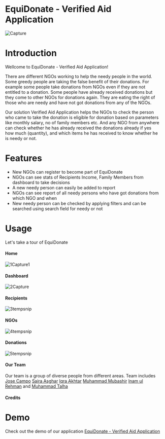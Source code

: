 # EquiDonate - Verified Aid Application
![Capture](https://github.com/inamprograms/VerifAid/assets/113470083/f9d0a09b-e12c-40b2-8049-3d7eaaaed03b)

# Introduction
<p> Wellcome to EquiDonate - Verified Aid Application! </p>

<p>There are different NGOs working to help the needy people in the world. Some greedy people are taking the false benefit of their donations. For example some people take donations from NGOs even if they are not entitled to a donation. Some people have already received donations but they come to other NGOs for donations again. They are eating the right of those who are needy and have not got donations from any of the NGOs. </p>
<p>Our solution Verified Aid Application helps the NGOs to check the person who came to take the donation is eligible for donation based on parameters like monthly salary, no of family members etc. And any NGO from anywhere can check whether he has already received the donations already if yes how much (quantity), and which items he has received to know whether he is needy or not. </p>

# Features
* New NGOs can register to become part of EquiDonate
* NGOs can see stats of Recipients Income, Family Members from dashboard to take decisions
* A new needy person can easily be added to report
* NGOs can see report of all needy persons who have got donations from which NGO and when
* New needy person can be checked by applying filters and can be searched using search field for needy or not

# Usage
Let's take a tour of EquiDonate
#### Home
![1Capture1](https://github.com/inamprograms/VerifAid/assets/113470083/7cdceb7e-320c-4382-818c-901404349072)

#### Dashboard
![2Capture](https://github.com/inamprograms/VerifAid/assets/113470083/9fc54b34-158d-4bfc-8eda-c9890cd89546)

#### Recipients
![3tempsnip](https://github.com/inamprograms/VerifAid/assets/113470083/e35f6bd0-0949-4815-b912-c8ca350e9b94)

#### NGOs
![4tempsnip](https://github.com/inamprograms/VerifAid/assets/113470083/9d4aea9c-fe76-417f-a571-6292b0ee57a9)

#### Donations
![5tempsnip](https://github.com/inamprograms/VerifAid/assets/113470083/a33652db-268c-4d34-81bd-a6ca47bbb9aa)

#### Our Team
<p>Our team is a group of diverse people from different areas.
Team includes 
  <a href="https://www.linkedin.com/in/jose-rodrigo-campo-vargas-b19894183/" target="_blank" >Jose Campo</a>
  <a href="https://www.linkedin.com/in/saira-asghar-859977141/" target="_blank" >Saira Asghar</a>
  <a href="https://www.linkedin.com/in/iqra-akhtar-/" target="_blank" >Iqra Akhtar</a>
  <a href="https://www.linkedin.com/in/muhammad-mubashir-3a9b3b24b/" target="_blank" >Muhammad Mubashir</a>
  <a href="https://www.linkedin.com/in/inamulrehman/" target="_blank" >Inam ul Rehman</a>
  and 
  <a href="https://www.linkedin.com/in/muhammad-talha-361811227">Muhammad Talha</a>

</p>

#### Credits

# Demo
<p>
  Check out the demo of our application 
  <a href="https://youtu.be/Hpb60iHiDCM" target="_blank" >EquiDonate - Verified Aid Application</a>
</p>



